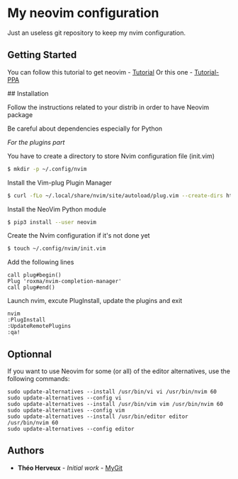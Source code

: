 # My neovim configuration

Just an useless git repository to keep my nvim configuration. 

## Getting Started

You can follow this tutorial to get neovim - [Tutorial](https://www.linode.com/docs/tools-reference/how-to-install-neovim-and-plugins-with-vim-plug)
Or this one - [Tutorial-PPA](https://github.com/neovim/neovim/wiki/Installing-Neovim#install-from-package)

## Installation

Follow the instructions related to your distrib in order to have Neovim package

Be careful about dependencies especially for Python

*For the plugins part*

You have to create a directory to store Nvim configuration file (init.vim)

```bash
$ mkdir -p ~/.config/nvim
```

Install the Vim-plug Plugin Manager

```bash
$ curl -fLo ~/.local/share/nvim/site/autoload/plug.vim --create-dirs https://raw.githubusercontent.com/junegunn/vim-plug/master/plug.vim
```

Install the NeoVim Python module

```bash
$ pip3 install --user neovim
```

Create the Nvim configuration if it's not done yet

```bash
$ touch ~/.config/nvim/init.vim
```

Add the following lines 

	call plug#begin()
	Plug 'roxma/nvim-completion-manager'
	call plug#end()

Launch nvim, excute PlugInstall, update the plugins and exit

	nvim
	:PlugInstall
	:UpdateRemotePlugins
	:qa!

## Optionnal

If you want to use Neovim for some (or all) of the editor alternatives, use the following commands:

	sudo update-alternatives --install /usr/bin/vi vi /usr/bin/nvim 60
	sudo update-alternatives --config vi
	sudo update-alternatives --install /usr/bin/vim vim /usr/bin/nvim 60
	sudo update-alternatives --config vim
	sudo update-alternatives --install /usr/bin/editor editor /usr/bin/nvim 60
	sudo update-alternatives --config editor

## Authors

* **Théo Herveux** - *Initial work* - [MyGit](https://github.com/Hurobaki)
